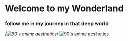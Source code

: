 # Welcome to my Wonderland
### follow me in my journey in that deep world

/*<image src="https://twitter.com/animepics___/status/1301906812346695680" alt="90's anime aesthetics">*/
![90's anime aesthetics](https://twitter.com/animepics___/status/1301906812346695680)
